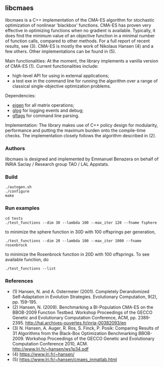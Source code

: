 ## libcmaes
libcmaes is a C++ implementation of the CMA-ES algorithm for stochastic optimization of nonlinear 'blackbox' functions.
CMA-ES has proven very effective in optimizing functions when no gradient is available. Typically, it does find the minimum value of an objective function in a minimal number of function calls, compared to other methods. For a full report of recent results, see (3).
CMA-ES is mostly the work of Nikolaus Hansen (4) and a few others.
Other implementations can be found in (5).

Main functionalities:
At the moment, the library implements a vanilla version of CMA-ES (1).
Current functionalities include:
* high-level API for using in external applications;
* a test exe in the command line for running the algorithm over a range of classical single-objective optimization problems.

Dependencies:
* [eigen](http://eigen.tuxfamily.org/index.php?title=Main_Page) for all matrix operations;
* [glog](https://code.google.com/p/google-glog/) for logging events and debug;
* [gflags](https://code.google.com/p/gflags/) for command line parsing.

Implementation:
The library makes use of C++ policy design for modularity, performance and putting the maximum burden onto the compile-time checks. The implementation closely follows the algorithm described in (2).

### Authors
libcmaes is designed and implemented by Emmanuel Benazera on behalf of INRIA Saclay / Research group TAO / LAL Appstats.

### Build
```
./autogen.sh
./configure
make
```

### Run examples
```
cd tests
./test_functions --dim 30 --lambda 100 --max_iter 120 --fname fsphere
```
to minimize the sphere function in 30D with 100 offsprings per generation,
```
./test_functions --dim 20 --lambda 100 --max_iter 1000 --fname rosenbrock
```
to minimize the Rosenbrock function in 20D with 100 offsprings. To see available function, do
```
./test_functions --list
```

### References
- (1) Hansen, N. and A. Ostermeier (2001). Completely Derandomized Self-Adaptation in Evolution Strategies. Evolutionary Computation, 9(2), pp. 159-195.
- (2) Hansen, N. (2009). Benchmarking a BI-Population CMA-ES on the BBOB-2009 Function Testbed. Workshop Proceedings of the GECCO Genetic and Evolutionary Computation Conference, ACM, pp. 2389-2395. http://hal.archives-ouvertes.fr/inria-00382093/en
- (3) N. Hansen, A. Auger, R. Ros, S. Finck, P. Posik: Comparing Results of 31 Algorithms from the Black-Box Optimization Benchmarking BBOB-2009. Workshop Proceedings of the GECCO Genetic and Evolutionary Computation Conference 2010, ACM. http://www.lri.fr/~hansen/ws1p34.pdf
- (4) https://www.lri.fr/~hansen/
- (5) https://www.lri.fr/~hansen/cmaes_inmatlab.html
